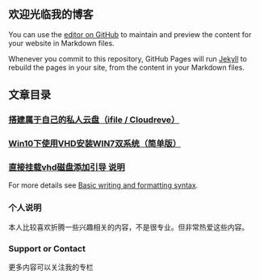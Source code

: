 ## 欢迎光临我的博客

You can use the [editor on GitHub](https://github.com/liyuanbicy/liyuanbicy.github.io/edit/main/README.md) to maintain and preview the content for your website in Markdown files.

Whenever you commit to this repository, GitHub Pages will run [Jekyll](https://jekyllrb.com/) to rebuild the pages in your site, from the content in your Markdown files.

## 文章目录
### [搭建属于自己的私人云盘（ifile / Cloudreve）](//https://demoyun.feishu.cn/docs/doccngsPEyZoYUHQSGUQMQG72Ge)
### [Win10下使用VHD安装WIN7双系统（简单版）](https://demoyun.feishu.cn/docs/doccnIoBVKVMoqiksvdUXgI90yg)
### [直接挂载vhd磁盘添加引导 说明](https://demoyun.feishu.cn/docs/doccnfOFIbp5YxleU1Ogndqx9cc)
For more details see [Basic writing and formatting syntax](https://docs.github.com/en/github/writing-on-github/getting-started-with-writing-and-formatting-on-github/basic-writing-and-formatting-syntax).

### 个人说明
本人比较喜欢折腾一些兴趣相关的内容，不是很专业。但非常热爱这些内容。

### Support or Contact
更多内容可以关注我的专栏
